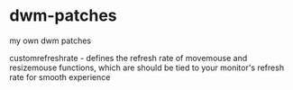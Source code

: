 # dwm-patches
my own dwm patches

customrefreshrate - defines the refresh rate of movemouse and resizemouse functions, which are should be tied to your monitor's refresh rate for smooth experience
